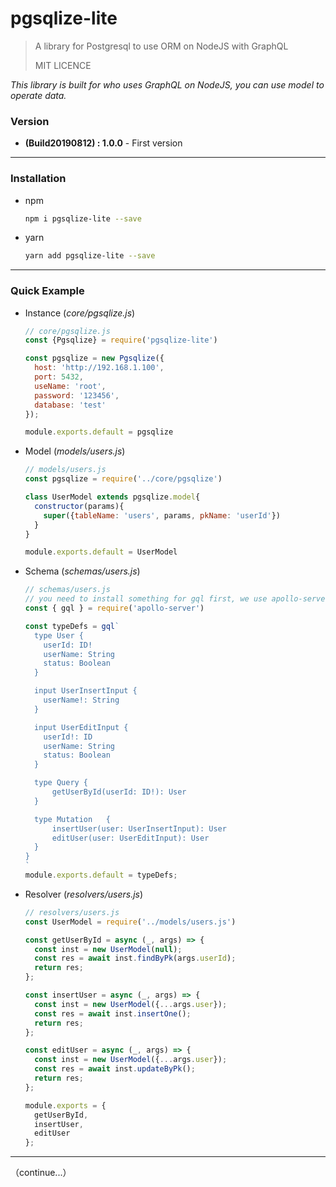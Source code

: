 # pgsqlize-lite

> A library for Postgresql to use ORM on NodeJS with GraphQL
>
> MIT LICENCE



_This library is built for who uses GraphQL on NodeJS, you can use model to operate data._ 



### Version

- __(Build20190812) : 1.0.0__  - First version

---

### Installation

- npm

  ```bash
  npm i pgsqlize-lite --save
  ```

- yarn

  ```bash
  yarn add pgsqlize-lite --save
  ```

---

### Quick Example

- Instance (_core/pgsqlize.js_)

  ``` javascript
  // core/pgsqlize.js
  const {Pgsqlize} = require('pgsqlize-lite')
  
  const pgsqlize = new Pgsqlize({
    host: 'http://192.168.1.100',
    port: 5432,
    useName: 'root',
    password: '123456',
    database: 'test'
  });
  
  module.exports.default = pgsqlize
  ```

- Model (_models/users.js_)

  ``` javascript
  // models/users.js
  const pgsqlize = require('../core/pgsqlize')
  
  class UserModel extends pgsqlize.model{
    constructor(params){
      super({tableName: 'users', params, pkName: 'userId'})
    }
  }
  
  module.exports.default = UserModel
  ```

- Schema (_schemas/users.js_) 

  ``` javascript
  // schemas/users.js
  // you need to install something for gql first, we use apollo-server here
  const { gql } = require('apollo-server')
  
  const typeDefs = gql`
    type User {
      userId: ID!
      userName: String
      status: Boolean
    }
  
  	input UserInsertInput {
      userName!: String
  	}
  
  	input UserEditInput {
      userId!: ID
      userName: String
      status: Boolean
  	}
  
  	type Query {
  		getUserById(userId: ID!): User
  	}
  
  	type Mutation	{
  		insertUser(user: UserInsertInput): User
  		editUser(user: UserEditInput): User
  	}
  }
  `
  module.exports.default = typeDefs;
  ```

- Resolver (_resolvers/users.js_)

  ```javascript
  // resolvers/users.js
  const UserModel = require('../models/users.js')
  
  const getUserById = async (_, args) => {
    const inst = new UserModel(null);
    const res = await inst.findByPk(args.userId);
    return res;
  };
  
  const insertUser = async (_, args) => {
    const inst = new UserModel({...args.user});
    const res = await inst.insertOne();
    return res;
  };
  
  const editUser = async (_, args) => {
    const inst = new UserModel({...args.user});
    const res = await inst.updateByPk();
    return res;
  };
  
  module.exports = {
    getUserById,
    insertUser,
    editUser
  };
  ```

---

（continue...）